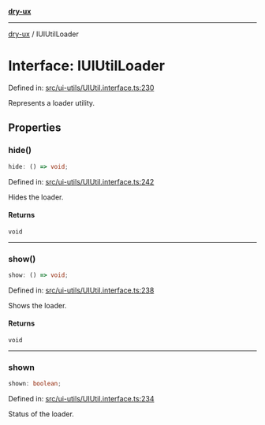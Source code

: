 [**dry-ux**](../README.md)

***

[dry-ux](../globals.md) / IUIUtilLoader

# Interface: IUIUtilLoader

Defined in: [src/ui-utils/UIUtil.interface.ts:230](https://github.com/navedr/dry-ux/blob/86c22f6b530b5213bb68b86926f9eb34d851fb9f/src/ui-utils/UIUtil.interface.ts#L230)

Represents a loader utility.

## Properties

### hide()

```ts
hide: () => void;
```

Defined in: [src/ui-utils/UIUtil.interface.ts:242](https://github.com/navedr/dry-ux/blob/86c22f6b530b5213bb68b86926f9eb34d851fb9f/src/ui-utils/UIUtil.interface.ts#L242)

Hides the loader.

#### Returns

`void`

***

### show()

```ts
show: () => void;
```

Defined in: [src/ui-utils/UIUtil.interface.ts:238](https://github.com/navedr/dry-ux/blob/86c22f6b530b5213bb68b86926f9eb34d851fb9f/src/ui-utils/UIUtil.interface.ts#L238)

Shows the loader.

#### Returns

`void`

***

### shown

```ts
shown: boolean;
```

Defined in: [src/ui-utils/UIUtil.interface.ts:234](https://github.com/navedr/dry-ux/blob/86c22f6b530b5213bb68b86926f9eb34d851fb9f/src/ui-utils/UIUtil.interface.ts#L234)

Status of the loader.
